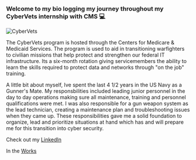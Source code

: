 ### Welcome to my bio logging my journey throughout my CyberVets internship with CMS 💻

<!--
**rgthome532/rgthome532** is a ✨ _special_ ✨ repository because its `README.md` (this file) appears on your GitHub profile.

Here are some ideas to get you started:

- Im currently transitioning out of the US Navy to a new exciting career in Cyber Security. Im interning with CMS as a CyberVet.
- 🌱 I’m currently learning ...
- 👯 I’m looking to collaborate on ...
- 🤔 I’m looking for help with ...
- 💬 Ask me about ...
- 📫 How to reach me: ...
- 😄 Pronouns: ...
- ⚡ Fun fact: ...
-->

![CyberVets](https://user-images.githubusercontent.com/106772010/172212327-7a90e3a5-cf54-4ff4-b372-71422c2941fd.jpg)


The CyberVets program is hosted through the Centers for Medicare & Medicaid Services. The program is used to aid in transitioning warfighters to civilian missions that help protect and strengthen our federal IT infrastructure. Its a six-month rotation giving servicemembers the ability to learn the skills required to protect data and networks through "on the job" training.








A little bit about myself, Ive spent the last 4 1/2 years in the US Navy as a Gunner's Mate. My responsbilities included leading junior personnel in the day to day operations making sure all maintenance, training and personnel qualifications were met. I was also responsible for a gun weapon system as the lead technician, creating a maintenance plan and troubleshooting issues when they came up. These responsibilities gave me a solid foundation to organize, lead and prioritize situations at hand which has and will prepare me for this transition into cyber security. 


Check out my [LinkedIn](https://www.linkedin.com/in/rgthome532/)

In the [Works](https://github.com/users/rgthome532/projects/8)
